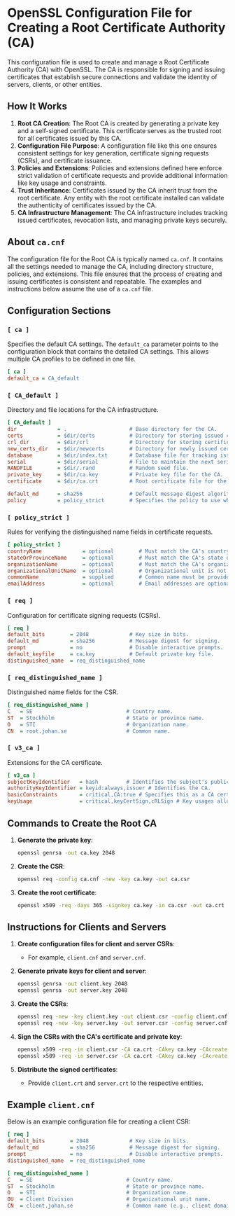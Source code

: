 # OpenSSL Configuration File for Creating a Root Certificate Authority (CA)

This configuration file is used to create and manage a Root Certificate Authority (CA) with OpenSSL. The CA is responsible for signing and issuing certificates that establish secure connections and validate the identity of servers, clients, or other entities.

## How It Works

1. **Root CA Creation**: The Root CA is created by generating a private key and a self-signed certificate. This certificate serves as the trusted root for all certificates issued by this CA.
2. **Configuration File Purpose**: A configuration file like this one ensures consistent settings for key generation, certificate signing requests (CSRs), and certificate issuance.
3. **Policies and Extensions**: Policies and extensions defined here enforce strict validation of certificate requests and provide additional information like key usage and constraints.
4. **Trust Inheritance**: Certificates issued by the CA inherit trust from the root certificate. Any entity with the root certificate installed can validate the authenticity of certificates issued by the CA.
5. **CA Infrastructure Management**: The CA infrastructure includes tracking issued certificates, revocation lists, and managing private keys securely.

## About `ca.cnf`

The configuration file for the Root CA is typically named `ca.cnf`. It contains all the settings needed to manage the CA, including directory structure, policies, and extensions. This file ensures that the process of creating and issuing certificates is consistent and repeatable. The examples and instructions below assume the use of a `ca.cnf` file.

## Configuration Sections

### `[ ca ]`
Specifies the default CA settings. The `default_ca` parameter points to the configuration block that contains the detailed CA settings. This allows multiple CA profiles to be defined in one file.

```ini
[ ca ]
default_ca = CA_default
```

### `[ CA_default ]`
Directory and file locations for the CA infrastructure.

```ini
[ CA_default ]
dir             = .                    # Base directory for the CA.
certs           = $dir/certs           # Directory for storing issued certificates.
crl_dir         = $dir/crl             # Directory for storing certificate revocation lists.
new_certs_dir   = $dir/newcerts        # Directory for newly issued certificates.
database        = $dir/index.txt       # Database file for tracking issued certificates.
serial          = $dir/serial          # File to maintain the next serial number for certificate issuance.
RANDFILE        = $dir/.rand           # Random seed file.
private_key     = $dir/ca.key          # Private key file for the CA.
certificate     = $dir/ca.crt          # Root certificate file for the CA.

default_md      = sha256               # Default message digest algorithm.
policy          = policy_strict        # Specifies the policy to use when issuing certificates.
```

### `[ policy_strict ]`
Rules for verifying the distinguished name fields in certificate requests.

```ini
[ policy_strict ]
countryName             = optional        # Must match the CA's country name.
stateOrProvinceName     = optional        # Must match the CA's state or province name.
organizationName        = optional        # Must match the CA's organization name.
organizationalUnitName  = optional        # Organizational unit is not required.
commonName              = supplied        # Common name must be provided.
emailAddress            = optional        # Email addresses are optional.
```

### `[ req ]`
Configuration for certificate signing requests (CSRs).

```ini
[ req ]
default_bits        = 2048             # Key size in bits.
default_md          = sha256           # Message digest for signing.
prompt              = no               # Disable interactive prompts.
default_keyfile     = ca.key           # Default private key file.
distinguished_name  = req_distinguished_name
```

### `[ req_distinguished_name ]`
Distinguished name fields for the CSR.

```ini
[ req_distinguished_name ]
C   = SE                              # Country name.
ST  = Stockholm                       # State or province name.
O   = STI                             # Organization name.
CN  = root.johan.se                   # Common name.
```

### `[ v3_ca ]`
Extensions for the CA certificate.

```ini
[ v3_ca ]
subjectKeyIdentifier   = hash         # Identifies the subject's public key.
authorityKeyIdentifier = keyid:always,issuer # Identifies the CA.
basicConstraints       = critical,CA:true # Specifies this as a CA certificate.
keyUsage               = critical,keyCertSign,cRLSign # Key usages allowed.
```

## Commands to Create the Root CA

1. **Generate the private key**:
   ```bash
   openssl genrsa -out ca.key 2048
   ```

2. **Create the CSR**:
   ```bash
   openssl req -config ca.cnf -new -key ca.key -out ca.csr
   ```

3. **Create the root certificate**:
   ```bash
   openssl x509 -req -days 365 -signkey ca.key -in ca.csr -out ca.crt -extfile ca.cnf -extensions v3_ca
   ```

## Instructions for Clients and Servers

1. **Create configuration files for client and server CSRs**:
   - For example, `client.cnf` and `server.cnf`.

2. **Generate private keys for client and server**:
   ```bash
   openssl genrsa -out client.key 2048
   openssl genrsa -out server.key 2048
   ```

3. **Create the CSRs**:
   ```bash
   openssl req -new -key client.key -out client.csr -config client.cnf
   openssl req -new -key server.key -out server.csr -config server.cnf
   ```

4. **Sign the CSRs with the CA's certificate and private key**:
   ```bash
   openssl x509 -req -in client.csr -CA ca.crt -CAkey ca.key -CAcreateserial -out client.crt -days 365 -sha256
   openssl x509 -req -in server.csr -CA ca.crt -CAkey ca.key -CAcreateserial -out server.crt -days 365 -sha256
   ```

5. **Distribute the signed certificates**:
   - Provide `client.crt` and `server.crt` to the respective entities.

## Example `client.cnf`

Below is an example configuration file for creating a client CSR:

```ini
[ req ]
default_bits        = 2048             # Key size in bits.
default_md          = sha256           # Message digest for signing.
prompt              = no               # Disable interactive prompts.
distinguished_name  = req_distinguished_name

[ req_distinguished_name ]
C   = SE                              # Country name.
ST  = Stockholm                       # State or province name.
O   = STI                             # Organization name.
OU  = Client Division                 # Organizational unit name.
CN  = client.johan.se                 # Common name (e.g., client domain or identifier).
```
